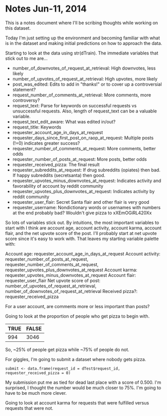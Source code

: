 Notes Jun-11, 2014
========================================================

This is a notes document where I'll be scribing thoughts while working on this dataset.

Today I'm just setting up the environment and becoming familiar with what is in the dataset and making initial predictions on how to approach the data.

Starting to look at the data using str(dTrain). The immediate variables that stick out to me are...

* number_of_downvotes_of_request_at_retrieval: High downvotes, less likely
* number_of_upvotes_of_request_at_retrieval: High upvotes, more likely
* post_was_edited: Edits to add in "thanks!" or to cover up a controversial statement?
* request_number_of_comments_at_retrieval: More comments, more controversy?
* request_text: Parse for keywords on successful requests vs unsuccessful requests. Also, length of request_text can be a valuable variable.
* request_text_edit_aware: What was edited in/out?
* request_title: Keywords
* requester_account_age_in_days_at_request
* requester_days_since_first_post_on_raop_at_request: Multiple posts (!=0) indicates greater success?
* requester_number_of_comments_at_request: More comments, better odds
* requester_number_of_posts_at_request: More posts, better odds
* requester_received_pizza: The final result
* requester_subreddits_at_request: If drug subreddits (opiates) then bad. If happy subreddits (secretsanta) then good.
* requester_upvotes_minus_downvotes_at_request: Indicates activity and favorability of account by reddit community
* requester_upvotes_plus_downvotes_at_request: Indicates activity by reddit community
* requester_user_flair: Secret Santa flair and other flair is very good
* requester_username: Nondictionary words or usernames with numbers at the end probably bad? Wouldn't give pizza to xXEmOGiRL420Xx

So lots of variables stick out. By intuitions, the most important variables to start with I think are account age, account activity, account karma, account flair, and the net upvote score of the post. I'll probably start at net upvote score since it's easy to work with. That leaves my starting variable palette with:

Account age: requester_account_age_in_days_at_request
Account activity: requester_number_of_posts_at_request, requester_number_of_comments_at_request, requester_upvotes_plus_downvotes_at_request 
Account karma: requester_upvotes_minus_downvotes_at_request
Account flair: requester_user_flair
Net upvote score of post: number_of_upvotes_of_request_at_retrieval, number_of_downvotes_of_request_at_retrieval
Received pizza?: requester_received_pizza 

For a user account, are comments more or less important than posts?

Going to look at the proportion of people who get pizza to begin with.

TRUE | FALSE
--- | ---
994 | 3046

So, ~25% of people get pizza while ~75% of people do not.

For giggles, I'm going to submit a dataset where nobody gets pizza.

```{r}
submit <- data.frame(request_id = dTest$request_id, requester_received_pizza = 0)
```

My submission put me as tied for dead last place with a score of 0.500. I'm surprised, I thought the number would be much closer to 75%. I'm going to have to be much more clever.

Going to look at account karma for requests that were fulfilled versus requests that were not.